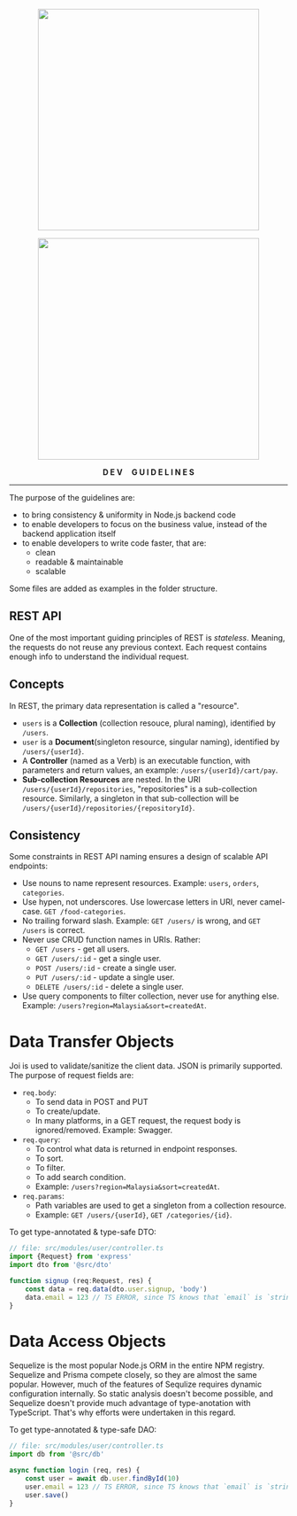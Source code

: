<p align=center>
<img height=auto width=400 src="https://user-images.githubusercontent.com/90899789/175958801-35e9eb1a-c26c-4f2c-9e92-734862b15db0.png"/>
</p>

<p align=center>
	<img heigh=auto width=400 src="https://cdn.pixabay.com/photo/2015/04/23/17/41/node-js-736399_960_720.png"/>
	<p align=center><b>D E V &nbsp;&nbsp;&nbsp; G U I D E L I N E S</b></p>
</p>

<hr></hr>

The purpose of the guidelines are:
- to bring consistency & uniformity in Node.js backend code
- to enable developers to focus on the business value, instead of the backend application itself
- to enable developers to write code faster, that are:
	- clean
	- readable & maintainable
	- scalable

Some files are added as examples in the folder structure.

## REST API
One of the most important guiding principles of REST is _stateless_. 
Meaning, the requests do not reuse any previous context. Each request
contains enough info to understand the individual request.

## Concepts
In REST, the primary data representation is called a "resource".

- `users` is a **Collection** (collection resouce, plural naming), identified by `/users`.
- `user` is a **Document**(singleton resource, singular naming), identified by `/users/{userId}`.
- A **Controller** (named as a Verb) is an executable function, with parameters and return values, an example: `/users/{userId}/cart/pay`.
- **Sub-collection Resources** are nested. In the URI `/users/{userId}/repositories`, "repositories" is a sub-collection resource. Similarly, a singleton in that sub-collection will be `/users/{userId}/repositories/{repositoryId}`.


## Consistency
Some constraints in REST API naming ensures a design of scalable API endpoints:
- Use nouns to name represent resources. Example: `users`, `orders`, `categories`.
- Use hypen, not underscores. Use lowercase letters in URI, never camel-case. `GET /food-categories`.
- No trailing forward slash. Example: `GET /users/` is wrong, and `GET /users` is correct.
- Never use CRUD function names in URIs. Rather:
	- `GET /users` - get all users.
	- `GET /users/:id` - get a single user.
	- `POST /users/:id` - create a single user.
	- `PUT /users/:id` - update a single user.
	- `DELETE /users/:id` - delete a single user.
- Use query components to filter collection, never use for anything else. Example: `/users?region=Malaysia&sort=createdAt`.


# Data Transfer Objects
Joi is used to validate/sanitize the client data. JSON is primarily supported.
The purpose of request fields are:
- `req.body`: 
	- To send data in POST and PUT
	- To create/update. 
	- In many platforms, in a GET request, the request body is ignored/removed. Example: Swagger.
- `req.query`: 
	- To control what data is returned in endpoint responses.
	- To sort.
	- To filter.
	- To add search condition.
	- Example: `/users?region=Malaysia&sort=createdAt`.
- `req.params`:
	- Path variables are used to get a singleton from a collection resource.
	- Example: `GET /users/{userId}`, `GET /categories/{id}`.

To get type-annotated & type-safe DTO:
```ts
// file: src/modules/user/controller.ts
import {Request} from 'express'
import dto from '@src/dto'

function signup (req:Request, res) {
	const data = req.data(dto.user.signup, 'body')
	data.email = 123 // TS ERROR, since TS knows that `email` is `string`.
}
```


# Data Access Objects
Sequelize is the most popular Node.js ORM in the entire NPM registry. Sequelize and Prisma compete 
closely, so they are almost the same popular. However, much of the features of Sequlize requires
dynamic configuration internally. So static analysis doesn't become possible, and Sequelize doesn't
provide much advantage of type-anotation with TypeScript. That's why efforts were undertaken in this regard.

To get type-annotated & type-safe DAO:
```ts
// file: src/modules/user/controller.ts
import db from '@src/db'

async function login (req, res) {
	const user = await db.user.findById(10)
	user.email = 123 // TS ERROR, since TS knows that `email` is `string`.
	user.save()
}
```

